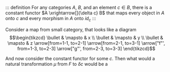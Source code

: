 ::: definition
For any categories $A$, $B$, and an element $c \in B$, there is a
constant functor $A \xrightarrow[]{\delta c} B$ that maps every object
in $A$ onto $c$ and every morphism in $A$ onto $id_c$
:::

Consider a map from small category, that looks like a diagram
$$\begin{tikzcd}
    \bullet & \mapsto & x \\
    \bullet & \mapsto & y \\
    \bullet & \mapsto & z
    \arrow[from=1-1, to=2-1]
    \arrow[from=2-1, to=3-1]
    \arrow["f"', from=1-3, to=2-3]
    \arrow["g"', from=2-3, to=3-3]
\end{tikzcd}$$

And now consider the constant functor for some $c$. Then what would a
natural transformation $\mu$ from $F$ to $\delta c$ would be a
